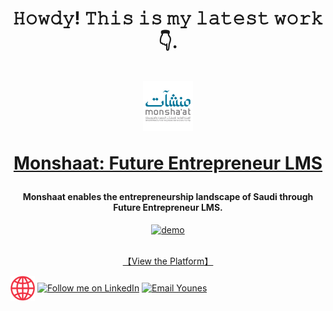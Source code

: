 <h1 align="center">
𝙷𝚘𝚠𝚍𝚢! 𝚃𝚑𝚒𝚜 𝚒𝚜 𝚖𝚢 𝚕𝚊𝚝𝚎𝚜𝚝 𝚠𝚘𝚛𝚔 👇.
<br/>
<br/>
<a href="https://monshaat.bhr.sa" target="_blank"><img src="https://raw.githubusercontent.com/younes-alturkey/younes-alturkey/main/images/monshaat-logo.png" alt="Logo" width="80"/></a>

<a href="https://monshaat.bhr.sa" target="_blank">Monshaat: Future Entrepreneur LMS</a>

</h1>
<h4 align="center">Monshaat enables the entrepreneurship landscape of Saudi through Future Entrepreneur LMS.</h4>

<div align="center">
  <a href="https://monshaat.bhr.sa" target="_blank"><img src="https://github.com/younes-alturkey/younes-alturkey/blob/main/images/monshaat-lms-demo.gif?raw=true" alt="demo"/></a>
  </br>
  </br>
  
  [【View the Platform】](https://monshaat.bhr.sa)
  
</div>

[<img src="https://github.com/younes-alturkey/younes-alturkey/blob/main/images/website.png" height="40em" align="center" alt="Younes Website" title="Visit my website"/>](https://younes.ninja)
[<img src="https://raw.githubusercontent.com/Raymo111/Raymo111/master/socials/linkedin.png" height="40em" align="center" alt="Follow me on LinkedIn" title="Follow Younes on LinkedIn"/>](https://www.linkedin.com/in/younes-alturkey)
[<img src="https://img.icons8.com/fluent/48/000000/email-open.png" height="40em" align="center" alt="Email Younes" title="Email me"/>](mailto:hi@younes.ninja)
